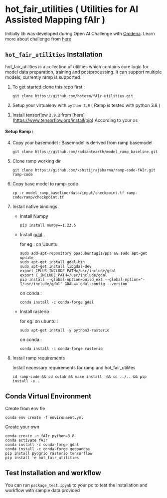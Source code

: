 # hot_fair_utilities ( Utilities for AI Assisted Mapping fAIr )
Initially lib was developed during Open AI Challenge with [Omdena](https://omdena.com/). Learn more about challenge from [here](https://www.hotosm.org/tech-blog/hot-tech-talk-open-ai-challenge/)  

## `hot_fair_utilities` Installation

hot_fair_utilities is a collection of utilities which contains core logic for model data preparation, training and postprocessing. It can support multiple models, currently ramp is supported. 

1. To get started clone this repo first : 
    ```
    git clone https://github.com/hotosm/fAIr-utilities.git
    ```
2. Setup your virtualenv with ```python 3.8``` ( Ramp is tested with python 3.8 )

3. Install tensorflow ```2.9.2``` from [here] (https://www.tensorflow.org/install/pip) According to your os

#### Setup Ramp : 

4. Copy your basemodel : Basemodel is derived from ramp basemodel 
    ```
    git clone https://github.com/radiantearth/model_ramp_baseline.git
    ```

5. Clone ramp working dir 

    ```
    git clone https://github.com/kshitijrajsharma/ramp-code-fAIr.git ramp-code
    ```

6. Copy base model to ramp-code 
    ```
    cp -r model_ramp_baseline/data/input/checkpoint.tf ramp-code/ramp/checkpoint.tf
    ```

7. Install native bindings 
    - Install Numpy 
        ```
        pip install numpy==1.23.5
        ```
    - Install [gdal](https://gdal.org/index.html) .

        for eg : on Ubuntu 
        ```
        sudo add-apt-repository ppa:ubuntugis/ppa && sudo apt-get update
        sudo apt-get install gdal-bin
        sudo apt-get install libgdal-dev
        export CPLUS_INCLUDE_PATH=/usr/include/gdal
        export C_INCLUDE_PATH=/usr/include/gdal
        pip install --global-option=build_ext --global-option="-I/usr/include/gdal" GDAL==`gdal-config --version`        
        ```
        on conda : 
        ```
        conda install -c conda-forge gdal
        ```
    - Install rasterio 

        for eg: on ubuntu : 
        ```
        sudo apt-get install -y python3-rasterio
        ```
        on conda : 
        ```
        conda install -c conda-forge rasterio
        ```

8. Install ramp requirements 

    Install necessary requirements for ramp  and hot_fair_utilites
         
    ```
    cd ramp-code && cd colab && make install  && cd ../.. && pip install -e .
    ```



## Conda Virtual Environment
Create from env fle 

```
conda env create -f environment.yml
```
Create your own

```
conda create -n fAIr python=3.8
conda activate fAIr
conda install -c conda-forge gdal
conda install -c conda-forge geopandas
pip install pyogrio rasterio tensorflow
pip install -e hot_fair_utilities
```

## Test Installation and workflow 

You can run ```package_test.ipynb``` to your pc to test the installation and workflow with sample data provided 
